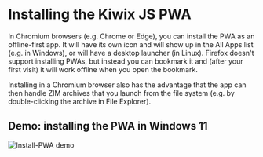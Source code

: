 # Installing the Kiwix JS PWA

In Chromium browsers (e.g. Chrome or Edge), you can install the PWA as an offline-first app. It will have its own icon and will show up in the All Apps list (e.g. in Windows), or will have a desktop launcher (in Linux). Firefox doesn't support installing PWAs, but instead you can bookmark it and (after your first visit) it will work offline when you open the bookmark.

Installing in a Chromium browser also has the advantage that the app can then handle ZIM archives that you launch from the file system (e.g. by double-clicking the archive in File Explorer).

## Demo: installing the PWA in Windows 11

![Install-PWA demo](Install-PWA_demo.gif)

